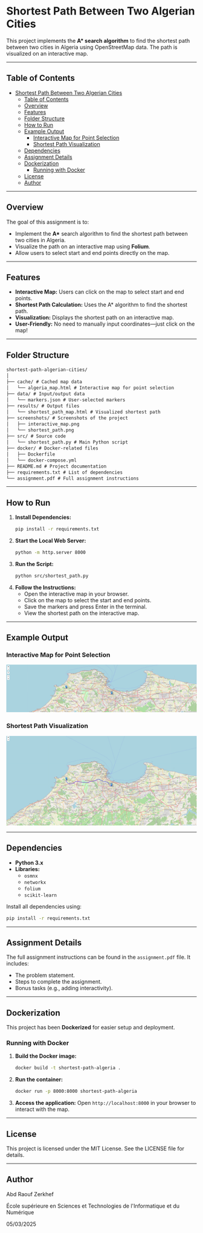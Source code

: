 # Shortest Path Between Two Algerian Cities

This project implements the **A\* search algorithm** to find the shortest path between two cities in Algeria using OpenStreetMap data. The path is visualized on an interactive map.

---

## Table of Contents
- [Shortest Path Between Two Algerian Cities](#shortest-path-between-two-algerian-cities)
  - [Table of Contents](#table-of-contents)
  - [Overview](#overview)
  - [Features](#features)
  - [Folder Structure](#folder-structure)
  - [How to Run](#how-to-run)
  - [Example Output](#example-output)
    - [Interactive Map for Point Selection](#interactive-map-for-point-selection)
    - [Shortest Path Visualization](#shortest-path-visualization)
  - [Dependencies](#dependencies)
  - [Assignment Details](#assignment-details)
  - [Dockerization](#dockerization)
    - [Running with Docker](#running-with-docker)
  - [License](#license)
  - [Author](#author)

---

## Overview
The goal of this assignment is to:
- Implement the **A\*** search algorithm to find the shortest path between two cities in Algeria.
- Visualize the path on an interactive map using **Folium**.
- Allow users to select start and end points directly on the map.

---

## Features
- **Interactive Map:** Users can click on the map to select start and end points.
- **Shortest Path Calculation:** Uses the A\* algorithm to find the shortest path.
- **Visualization:** Displays the shortest path on an interactive map.
- **User-Friendly:** No need to manually input coordinates—just click on the map!

---

## Folder Structure
```
shortest-path-algerian-cities/
│
├── cache/ # Cached map data
│   └── algeria_map.html # Interactive map for point selection
├── data/ # Input/output data
│   └── markers.json # User-selected markers
├── results/ # Output files
│   └── shortest_path_map.html # Visualized shortest path
├── screenshots/ # Screenshots of the project
│   ├── interactive_map.png
│   └── shortest_path.png
├── src/ # Source code
│   └── shortest_path.py # Main Python script
├── docker/ # Docker-related files
│   ├── Dockerfile
│   └── docker-compose.yml
├── README.md # Project documentation
├── requirements.txt # List of dependencies
└── assignment.pdf # Full assignment instructions
```

---

## How to Run
1. **Install Dependencies:**
   ```bash
   pip install -r requirements.txt
   ```
2. **Start the Local Web Server:**
   ```bash
   python -m http.server 8000
   ```
3. **Run the Script:**
   ```bash
   python src/shortest_path.py
   ```
4. **Follow the Instructions:**
   - Open the interactive map in your browser.
   - Click on the map to select the start and end points.
   - Save the markers and press Enter in the terminal.
   - View the shortest path on the interactive map.

---

## Example Output
### Interactive Map for Point Selection
![](./screenshoots/interactive_map.png)
### Shortest Path Visualization
![](./screenshoots/shortest_path.png)

---

## Dependencies
- **Python 3.x**
- **Libraries:**
  - `osmnx`
  - `networkx`
  - `folium`
  - `scikit-learn`

Install all dependencies using:
```bash
pip install -r requirements.txt
```

---

## Assignment Details
The full assignment instructions can be found in the `assignment.pdf` file. It includes:
- The problem statement.
- Steps to complete the assignment.
- Bonus tasks (e.g., adding interactivity).

---

## Dockerization
This project has been **Dockerized** for easier setup and deployment.

### Running with Docker
1. **Build the Docker image:**
   ```bash
   docker build -t shortest-path-algeria .
   ```
2. **Run the container:**
   ```bash
   docker run -p 8000:8000 shortest-path-algeria
   ```
3. **Access the application:** Open `http://localhost:8000` in your browser to interact with the map.

---

## License
This project is licensed under the MIT License. See the LICENSE file for details.

---

## Author
Abd Raouf Zerkhef

École supérieure en Sciences et Technologies de l'Informatique et du Numérique

05/03/2025

